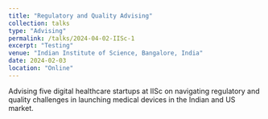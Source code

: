 ```yaml
---
title: "Regulatory and Quality Advising"
collection: talks
type: "Advising"
permalink: /talks/2024-04-02-IISc-1
excerpt: "Testing"
venue: "Indian Institute of Science, Bangalore, India"
date: 2024-02-03
location: "Online"
---
```


Advising five digital healthcare startups at IISc on navigating regulatory and quality challenges in launching medical devices in the Indian and US market. 